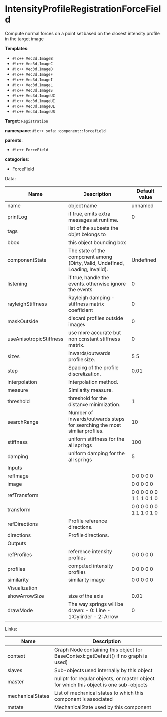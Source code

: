 # IntensityProfileRegistrationForceField

Compute normal forces on a point set based on the closest intensity profile in the target image


__Templates__:

- `#!c++ Vec3d,ImageB`
- `#!c++ Vec3d,ImageC`
- `#!c++ Vec3d,ImageD`
- `#!c++ Vec3d,ImageF`
- `#!c++ Vec3d,ImageI`
- `#!c++ Vec3d,ImageL`
- `#!c++ Vec3d,ImageS`
- `#!c++ Vec3d,ImageUC`
- `#!c++ Vec3d,ImageUI`
- `#!c++ Vec3d,ImageUL`
- `#!c++ Vec3d,ImageUS`

__Target__: `Registration`

__namespace__: `#!c++ sofa::component::forcefield`

__parents__: 

- `#!c++ ForceField`

__categories__: 

- ForceField

Data: 

<table>
<thead>
    <tr>
        <th>Name</th>
        <th>Description</th>
        <th>Default value</th>
    </tr>
</thead>
<tbody>
	<tr>
		<td>name</td>
		<td>
object name
</td>
		<td>unnamed</td>
	</tr>
	<tr>
		<td>printLog</td>
		<td>
if true, emits extra messages at runtime.
</td>
		<td>0</td>
	</tr>
	<tr>
		<td>tags</td>
		<td>
list of the subsets the objet belongs to
</td>
		<td></td>
	</tr>
	<tr>
		<td>bbox</td>
		<td>
this object bounding box
</td>
		<td></td>
	</tr>
	<tr>
		<td>componentState</td>
		<td>
The state of the component among (Dirty, Valid, Undefined, Loading, Invalid).
</td>
		<td>Undefined</td>
	</tr>
	<tr>
		<td>listening</td>
		<td>
if true, handle the events, otherwise ignore the events
</td>
		<td>0</td>
	</tr>
	<tr>
		<td>rayleighStiffness</td>
		<td>
Rayleigh damping - stiffness matrix coefficient
</td>
		<td>0</td>
	</tr>
	<tr>
		<td>maskOutside</td>
		<td>
discard profiles outside images
</td>
		<td>0</td>
	</tr>
	<tr>
		<td>useAnisotropicStiffness</td>
		<td>
use more accurate but non constant stiffness matrix.
</td>
		<td>0</td>
	</tr>
	<tr>
		<td>sizes</td>
		<td>
Inwards/outwards profile size.
</td>
		<td>5 5</td>
	</tr>
	<tr>
		<td>step</td>
		<td>
Spacing of the profile discretization.
</td>
		<td>0.01</td>
	</tr>
	<tr>
		<td>interpolation</td>
		<td>
Interpolation method.
</td>
		<td></td>
	</tr>
	<tr>
		<td>measure</td>
		<td>
Similarity measure.
</td>
		<td></td>
	</tr>
	<tr>
		<td>threshold</td>
		<td>
threshold for the distance minimization.
</td>
		<td>1</td>
	</tr>
	<tr>
		<td>searchRange</td>
		<td>
Number of inwards/outwards steps for searching the most similar profiles.
</td>
		<td>10</td>
	</tr>
	<tr>
		<td>stiffness</td>
		<td>
uniform stiffness for the all springs
</td>
		<td>100</td>
	</tr>
	<tr>
		<td>damping</td>
		<td>
uniform damping for the all springs
</td>
		<td>5</td>
	</tr>
	<tr>
		<td colspan="3">Inputs</td>
	</tr>
	<tr>
		<td>refImage</td>
		<td>

</td>
		<td>0 0 0 0 0</td>
	</tr>
	<tr>
		<td>image</td>
		<td>

</td>
		<td>0 0 0 0 0</td>
	</tr>
	<tr>
		<td>refTransform</td>
		<td>

</td>
		<td>0 0 0 0 0 0 1 1 1 0 1 0</td>
	</tr>
	<tr>
		<td>transform</td>
		<td>

</td>
		<td>0 0 0 0 0 0 1 1 1 0 1 0</td>
	</tr>
	<tr>
		<td>refDirections</td>
		<td>
Profile reference directions.
</td>
		<td></td>
	</tr>
	<tr>
		<td>directions</td>
		<td>
Profile directions.
</td>
		<td></td>
	</tr>
	<tr>
		<td colspan="3">Outputs</td>
	</tr>
	<tr>
		<td>refProfiles</td>
		<td>
reference intensity profiles
</td>
		<td>0 0 0 0 0</td>
	</tr>
	<tr>
		<td>profiles</td>
		<td>
computed intensity profiles
</td>
		<td>0 0 0 0 0</td>
	</tr>
	<tr>
		<td>similarity</td>
		<td>
similarity image
</td>
		<td>0 0 0 0 0</td>
	</tr>
	<tr>
		<td colspan="3">Visualization</td>
	</tr>
	<tr>
		<td>showArrowSize</td>
		<td>
size of the axis
</td>
		<td>0.01</td>
	</tr>
	<tr>
		<td>drawMode</td>
		<td>
The way springs will be drawn:
- 0: Line
- 1:Cylinder
- 2: Arrow
</td>
		<td>0</td>
	</tr>

</tbody>
</table>

Links: 

| Name | Description |
| ---- | ----------- |
|context|Graph Node containing this object (or BaseContext::getDefault() if no graph is used)|
|slaves|Sub-objects used internally by this object|
|master|nullptr for regular objects, or master object for which this object is one sub-objects|
|mechanicalStates|List of mechanical states to which this component is associated|
|mstate|MechanicalState used by this component|



